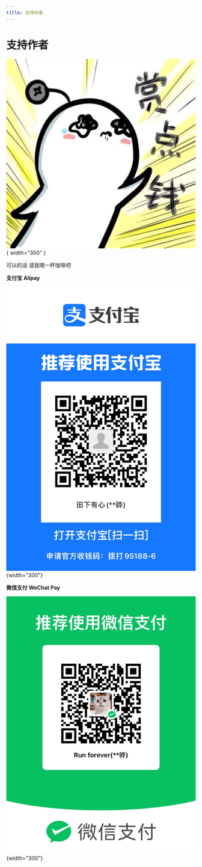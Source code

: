 ```yaml
---
title: 支持作者
---
```


# 支持作者

![](./media/reward.png){ width="300" }

可以的话 请我喝一杯咖啡吧

**支付宝** **Alipay**

![](./media/支付宝二维码.JPG){width="300"}

**微信支付** **WeChat Pay**

![](./media/微信支付二维码.JPG){width="300"}